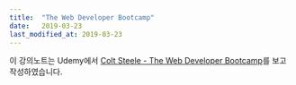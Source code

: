 ```yaml
---
title:  "The Web Developer Bootcamp"
date:   2019-03-23
last_modified_at: 2019-03-23
---
```

이 강의노트는 Udemy에서 [Colt Steele - The Web Developer Bootcamp][1]를 보고 작성하였습니다.

[1]: https://www.udemy.com/the-web-developer-bootcamp/
